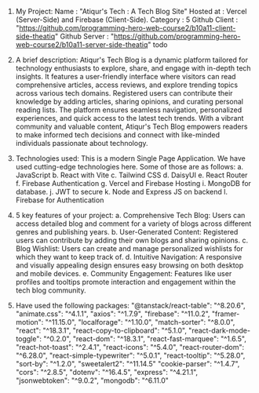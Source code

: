 1. My Project:
   Name : "Atiqur's Tech : A Tech Blog Site"
   Hosted at : Vercel (Server-Side) and Firebase (Client-Side).
   Category : 5
   Github Client : "https://github.com/programming-hero-web-course2/b10a11-client-side-theatiq"
   Github Server : "https://github.com/programming-hero-web-course2/b10a11-server-side-theatiq"
   todo
   <!-- Live Client : "https://game-master-atiqur.web.app/"
   Live Server : "http://localhost:5000/" -->

2. A brief description:
   Atiqur's Tech Blog is a dynamic platform tailored for technology enthusiasts to explore, share, and engage with in-depth tech insights. It features a user-friendly interface where visitors can read comprehensive articles, access reviews, and explore trending topics across various tech domains. Registered users can contribute their knowledge by adding articles, sharing opinions, and curating personal reading lists. The platform ensures seamless navigation, personalized experiences, and quick access to the latest tech trends. With a vibrant community and valuable content, Atiqur's Tech Blog empowers readers to make informed tech decisions and connect with like-minded individuals passionate about technology.

3. Technologies used:
   This is a modern Single Page Application. We have used cutting-edge technologies here. Some of those are as follows:
   a. JavaScript
   b. React with Vite
   c. Tailwind CSS
   d. DaisyUI
   e. React Router
   f. Firebase Authentication
   g. Vercel and Firebase Hosting
   i. MongoDB for database.
   j. JWT to secure
   k. Node and Express JS on backend
   l. Firebase for Authentication

4. 5 key features of your project:
   a. Comprehensive Tech Blog: Users can access detailed blog and comment for a variety of blogs across different genres and publishing years.
   b. User-Generated Content: Registered users can contribute by adding their own blogs and sharing opinions.
   c. Blog Wishlist: Users can create and manage personalized wishlists for which they want to keep track of.
   d. Intuitive Navigation: A responsive and visually appealing design ensures easy browsing on both desktop and mobile devices.
   e. Community Engagement: Features like user profiles and tooltips promote interaction and engagement within the tech blog community.

5. Have used the following packages:
    "@tanstack/react-table": "^8.20.6",
    "animate.css": "^4.1.1",
    "axios": "^1.7.9",
    "firebase": "^11.0.2",
    "framer-motion": "^11.15.0",
    "localforage": "^1.10.0",
    "match-sorter": "^8.0.0",
    "react": "^18.3.1",
    "react-copy-to-clipboard": "^5.1.0",
    "react-dark-mode-toggle": "^0.2.0",
    "react-dom": "^18.3.1",
    "react-fast-marquee": "^1.6.5",
    "react-hot-toast": "^2.4.1",
    "react-icons": "^5.4.0",
    "react-router-dom": "^6.28.0",
    "react-simple-typewriter": "^5.0.1",
    "react-tooltip": "^5.28.0",
    "sort-by": "^1.2.0",
    "sweetalert2": "^11.14.5"
    "cookie-parser": "^1.4.7",
    "cors": "^2.8.5",
    "dotenv": "^16.4.5",
    "express": "^4.21.1",
    "jsonwebtoken": "^9.0.2",
    "mongodb": "^6.11.0"
